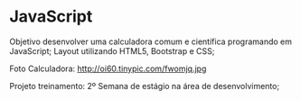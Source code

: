 # JavaScript

Objetivo desenvolver uma calculadora comum e científica programando em JavaScript;
Layout utilizando HTML5, Bootstrap e CSS;

Foto Calculadora:
http://oi60.tinypic.com/fwomjq.jpg

Projeto treinamento:
2º Semana de estágio na área de desenvolvimento;
